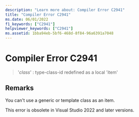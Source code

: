 ```yaml
---
description: "Learn more about: Compiler Error C2941"
title: "Compiler Error C2941"
ms.date: 06/01/2022
f1_keywords: ["C2941"]
helpviewer_keywords: ["C2941"]
ms.assetid: 1bba94eb-5bf6-468d-8f84-96a6391a7048
---
```

# Compiler Error C2941

> '*class*' : type-class-id redefined as a local 'item'

## Remarks

You can't use a generic or template class as an item.

This error is obsolete in Visual Studio 2022 and later versions.
